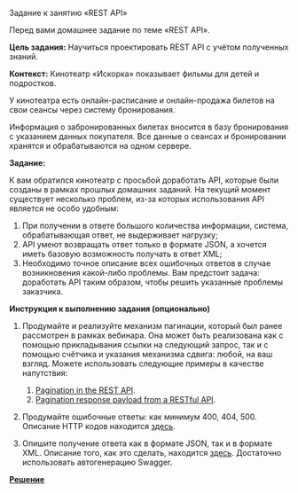 ﻿Задание к занятию «REST API»

Перед вами домашнее задание по теме «REST API».

**Цель задания:** Научиться проектировать REST API с учётом полученных знаний.

**Контекст:**
Кинотеатр «Искорка» показывает фильмы для детей и подростков.

У кинотеатра есть онлайн-расписание и онлайн-продажа билетов на свои сеансы через систему бронирования.

Информация о забронированных билетах вносится в базу бронирования с указанием данных покупателя. Все данные о сеансах и бронировании хранятся и обрабатываются на одном сервере.

**Задание:**

К вам обратился кинотеатр с просьбой доработать API, которые были созданы в рамках прошлых домашних заданий. На текущий момент существует несколько проблем, из-за которых использования API является не особо удобным:

1. При получении в ответе большого количества информации, система, обрабатывающая ответ, не выдерживает нагрузку;
1. API умеют возвращать ответ только в формате JSON, а хочется иметь базовую возможность получать в ответ XML;
1. Необходимо точное описание всех ошибочных ответов в случае возникновения какой-либо проблемы.
   Вам предстоит задача: доработать API таким образом, чтобы решить указанные проблемы заказчика.

**Инструкция к выполнению задания (опционально)**

1. Продумайте и реализуйте механизм пагинации, который был ранее рассмотрен в рамках вебинара. Она может быть реализована как с помощью прикладывания ссылки на следующий запрос, так и с помощью счётчика и указания механизма сдвига: любой, на ваш взгляд. Можете использовать следующие примеры в качестве напутствия:

   1. [Pagination in the REST API](https://developer.atlassian.com/server/confluence/pagination-in-the-rest-api/).
   1. [Pagination response payload from a RESTful API](https://stackoverflow.com/questions/12168624/pagination-response-payload-from-a-restful-api).
1. Продумайте ошибочные ответы: как минимум 400, 404, 500. Описание HTTP кодов находится [здесь](https://developer.mozilla.org/ru/docs/Web/HTTP/Status).
1. Опишите получение ответа как в формате JSON, так и в формате XML. Описание того, как это сделать, находится [здесь](https://github.com/OAI/OpenAPI-Specification/blob/main/versions/3.0.2.md#components-object). Достаточно использовать автогенерацию Swagger.

[**Решение**](https://app.swaggerhub.com/apis/YoFrost/API_Iskorka/1.0.1)
